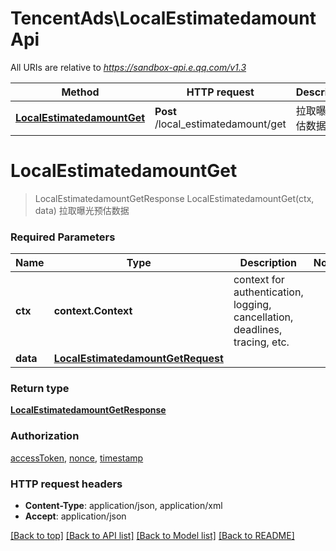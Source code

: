 # TencentAds\LocalEstimatedamountApi

All URIs are relative to *https://sandbox-api.e.qq.com/v1.3*

Method | HTTP request | Description
------------- | ------------- | -------------
[**LocalEstimatedamountGet**](LocalEstimatedamountApi.md#LocalEstimatedamountGet) | **Post** /local_estimatedamount/get | 拉取曝光预估数据


# **LocalEstimatedamountGet**
> LocalEstimatedamountGetResponse LocalEstimatedamountGet(ctx, data)
拉取曝光预估数据

### Required Parameters

Name | Type | Description  | Notes
------------- | ------------- | ------------- | -------------
 **ctx** | **context.Context** | context for authentication, logging, cancellation, deadlines, tracing, etc.
  **data** | [**LocalEstimatedamountGetRequest**](LocalEstimatedamountGetRequest.md)|  | 

### Return type

[**LocalEstimatedamountGetResponse**](LocalEstimatedamountGetResponse.md)

### Authorization

[accessToken](../README.md#accessToken), [nonce](../README.md#nonce), [timestamp](../README.md#timestamp)

### HTTP request headers

 - **Content-Type**: application/json, application/xml
 - **Accept**: application/json

[[Back to top]](#) [[Back to API list]](../README.md#documentation-for-api-endpoints) [[Back to Model list]](../README.md#documentation-for-models) [[Back to README]](../README.md)

